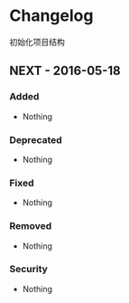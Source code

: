 # Changelog

初始化项目结构

## NEXT - 2016-05-18

### Added
- Nothing

### Deprecated
- Nothing

### Fixed
- Nothing

### Removed
- Nothing

### Security
- Nothing
